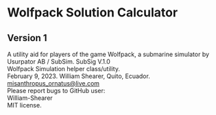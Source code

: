 # Wolfpack Solution Calculator
## Version 1
A utility aid for players of the game Wolfpack, a submarine simulator by Usurpator AB / SubSim.
SubSig V.1.0  
Wolfpack Simulation helper class/utility.  
February 9, 2023. William Shearer, Quito, Ecuador.  
misanthropus_ornatus@live.com  
Please report bugs to GitHub user:  
William-Shearer  
MIT license.  
  